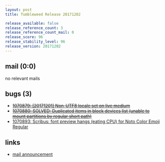 ```yaml
---
layout: post
title: Tumbleweed Release 20171202

release_available: false
release_reference_count: 3
release_reference_count_mail: 0
release_score: 96
release_stability_level: 96
release_version: 20171202
---
```


## mail (0:0)

no relevant mails

## bugs (3)

<!--more-->

- ~~[1070879: [20171201] Non-UTF8 locale set on live medium](https://bugzilla.opensuse.org/show_bug.cgi?id=1070879)~~
- ~~[1070880: SOLVED: Duplicated items in block devices list (unable to mount partitions by regular short path)](https://bugzilla.opensuse.org/show_bug.cgi?id=1070880)~~
- [1070893: Scribus: font preview hangs (eating CPU) for Noto Color Emoji Regular](https://bugzilla.opensuse.org/show_bug.cgi?id=1070893)



## links

- [mail announcement](https://lists.opensuse.org/opensuse-factory/2017-12/msg00094.html)
